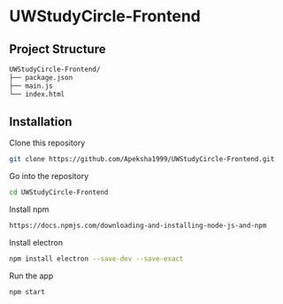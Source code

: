 # UWStudyCircle-Frontend

## Project Structure

```bash
UWStudyCircle-Frontend/
├── package.json
├── main.js
└── index.html
```

## Installation

Clone this repository
 ```bash
git clone https://github.com/Apeksha1999/UWStudyCircle-Frontend.git
 ```

Go into the repository
 ```bash
cd UWStudyCircle-Frontend
```
Install npm
 ```bash
https://docs.npmjs.com/downloading-and-installing-node-js-and-npm
```
Install electron
 ```bash
npm install electron --save-dev --save-exact
```

Run the app
```bash
npm start
```

